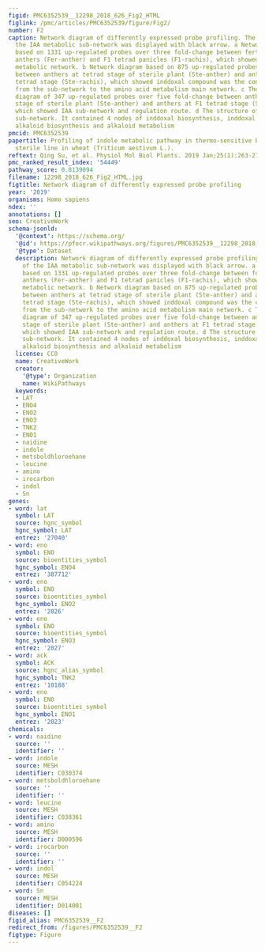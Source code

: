 ```yaml
---
figid: PMC6352539__12298_2018_626_Fig2_HTML
figlink: /pmc/articles/PMC6352539/figure/Fig2/
number: F2
caption: Network diagram of differently expressed probe profiling. The position of
  the IAA metabolic sub-network was displayed with black arrow. a Network diagram
  based on 1331 up-regulated probes over three fold-change between fertile monocyte
  anthers (Fer-anther) and F1 tetrad panicles (F1-rachis), which showed the complex
  metabolic network. b Network diagram based on 875 up-regulated probes over three fold-change
  between anthers at tetrad stage of sterile plant (Ste-anther) and anthers at F1
  tetrad stage (Ste-rachis), which showed inddoxal compound was the connection node
  from the sub-network to the amino acid metabolism main network. c The main network
  diagram of 347 up-regulated probes over five fold-change between anthers at tetrad
  stage of sterile plant (Ste-anther) and anthers at F1 tetrad stage (Ste-rachis),
  which showed IAA sub-network and regulation route. d The structure of IAA metabolic
  sub-network. It contained 4 nodes of inddoxal biosynthesis, inddoxal metabolism,
  alkaloid biosynthesis and alkaloid metabolism
pmcid: PMC6352539
papertitle: Profiling of indole metabolic pathway in thermo-sensitive Bainong male
  sterile line in wheat (Triticum aestivum L.).
reftext: Qing Su, et al. Physiol Mol Biol Plants. 2019 Jan;25(1):263-275.
pmc_ranked_result_index: '54449'
pathway_score: 0.8139094
filename: 12298_2018_626_Fig2_HTML.jpg
figtitle: Network diagram of differently expressed probe profiling
year: '2019'
organisms: Homo sapiens
ndex: ''
annotations: []
seo: CreativeWork
schema-jsonld:
  '@context': https://schema.org/
  '@id': https://pfocr.wikipathways.org/figures/PMC6352539__12298_2018_626_Fig2_HTML.html
  '@type': Dataset
  description: Network diagram of differently expressed probe profiling. The position
    of the IAA metabolic sub-network was displayed with black arrow. a Network diagram
    based on 1331 up-regulated probes over three fold-change between fertile monocyte
    anthers (Fer-anther) and F1 tetrad panicles (F1-rachis), which showed the complex
    metabolic network. b Network diagram based on 875 up-regulated probes over three fold-change
    between anthers at tetrad stage of sterile plant (Ste-anther) and anthers at F1
    tetrad stage (Ste-rachis), which showed inddoxal compound was the connection node
    from the sub-network to the amino acid metabolism main network. c The main network
    diagram of 347 up-regulated probes over five fold-change between anthers at tetrad
    stage of sterile plant (Ste-anther) and anthers at F1 tetrad stage (Ste-rachis),
    which showed IAA sub-network and regulation route. d The structure of IAA metabolic
    sub-network. It contained 4 nodes of inddoxal biosynthesis, inddoxal metabolism,
    alkaloid biosynthesis and alkaloid metabolism
  license: CC0
  name: CreativeWork
  creator:
    '@type': Organization
    name: WikiPathways
  keywords:
  - LAT
  - ENO4
  - ENO2
  - ENO3
  - TNK2
  - ENO1
  - naidine
  - indole
  - metsboldhloroehane
  - leucine
  - amino
  - irocarbon
  - indol
  - Sn
genes:
- word: lat
  symbol: LAT
  source: hgnc_symbol
  hgnc_symbol: LAT
  entrez: '27040'
- word: eno
  symbol: ENO
  source: bioentities_symbol
  hgnc_symbol: ENO4
  entrez: '387712'
- word: eno
  symbol: ENO
  source: bioentities_symbol
  hgnc_symbol: ENO2
  entrez: '2026'
- word: eno
  symbol: ENO
  source: bioentities_symbol
  hgnc_symbol: ENO3
  entrez: '2027'
- word: ack
  symbol: ACK
  source: hgnc_alias_symbol
  hgnc_symbol: TNK2
  entrez: '10188'
- word: eno
  symbol: ENO
  source: bioentities_symbol
  hgnc_symbol: ENO1
  entrez: '2023'
chemicals:
- word: naidine
  source: ''
  identifier: ''
- word: indole
  source: MESH
  identifier: C030374
- word: metsboldhloroehane
  source: ''
  identifier: ''
- word: leucine
  source: MESH
  identifier: C038361
- word: amino
  source: MESH
  identifier: D000596
- word: irocarbon
  source: ''
  identifier: ''
- word: indol
  source: MESH
  identifier: C054224
- word: Sn
  source: MESH
  identifier: D014001
diseases: []
figid_alias: PMC6352539__F2
redirect_from: /figures/PMC6352539__F2
figtype: Figure
---
```


